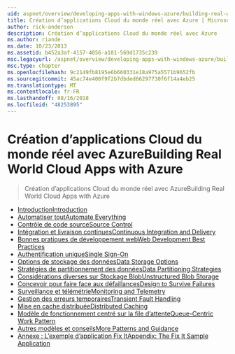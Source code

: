 ```yaml
---
uid: aspnet/overview/developing-apps-with-windows-azure/building-real-world-cloud-apps-with-windows-azure/index
title: Création d’applications Cloud du monde réel avec Azure | Microsoft Docs
author: rick-anderson
description: Création d’applications Cloud du monde réel avec Azure
ms.author: riande
ms.date: 10/23/2013
ms.assetid: b452a3af-4157-4056-a181-569d1735c239
msc.legacyurl: /aspnet/overview/developing-apps-with-windows-azure/building-real-world-cloud-apps-with-windows-azure
msc.type: chapter
ms.openlocfilehash: 9c2149fb8195e6b660331e18a975a5571b9652fb
ms.sourcegitcommit: 45ac74e400f9f2b7dbded66297730f6f14a4eb25
ms.translationtype: MT
ms.contentlocale: fr-FR
ms.lasthandoff: 08/16/2018
ms.locfileid: "48253895"
---
```

<a name="building-real-world-cloud-apps-with-azure"></a><span data-ttu-id="1e2a4-103">Création d’applications Cloud du monde réel avec Azure</span><span class="sxs-lookup"><span data-stu-id="1e2a4-103">Building Real World Cloud Apps with Azure</span></span>
====================
> <span data-ttu-id="1e2a4-104">Création d’applications Cloud du monde réel avec Azure</span><span class="sxs-lookup"><span data-stu-id="1e2a4-104">Building Real World Cloud Apps with Azure</span></span>


- [<span data-ttu-id="1e2a4-105">Introduction</span><span class="sxs-lookup"><span data-stu-id="1e2a4-105">Introduction</span></span>](introduction.md)
- [<span data-ttu-id="1e2a4-106">Automatiser tout</span><span class="sxs-lookup"><span data-stu-id="1e2a4-106">Automate Everything</span></span>](automate-everything.md)
- [<span data-ttu-id="1e2a4-107">Contrôle de code source</span><span class="sxs-lookup"><span data-stu-id="1e2a4-107">Source Control</span></span>](source-control.md)
- [<span data-ttu-id="1e2a4-108">Intégration et livraison continues</span><span class="sxs-lookup"><span data-stu-id="1e2a4-108">Continuous Integration and Delivery</span></span>](continuous-integration-and-continuous-delivery.md)
- [<span data-ttu-id="1e2a4-109">Bonnes pratiques de développement web</span><span class="sxs-lookup"><span data-stu-id="1e2a4-109">Web Development Best Practices</span></span>](web-development-best-practices.md)
- [<span data-ttu-id="1e2a4-110">Authentification unique</span><span class="sxs-lookup"><span data-stu-id="1e2a4-110">Single Sign-On</span></span>](single-sign-on.md)
- [<span data-ttu-id="1e2a4-111">Options de stockage des données</span><span class="sxs-lookup"><span data-stu-id="1e2a4-111">Data Storage Options</span></span>](data-storage-options.md)
- [<span data-ttu-id="1e2a4-112">Stratégies de partitionnement des données</span><span class="sxs-lookup"><span data-stu-id="1e2a4-112">Data Partitioning Strategies</span></span>](data-partitioning-strategies.md)
- [<span data-ttu-id="1e2a4-113">Considérations diverses sur Stockage Blob</span><span class="sxs-lookup"><span data-stu-id="1e2a4-113">Unstructured Blob Storage</span></span>](unstructured-blob-storage.md)
- [<span data-ttu-id="1e2a4-114">Concevoir pour faire face aux défaillances</span><span class="sxs-lookup"><span data-stu-id="1e2a4-114">Design to Survive Failures</span></span>](design-to-survive-failures.md)
- [<span data-ttu-id="1e2a4-115">Surveillance et télémétrie</span><span class="sxs-lookup"><span data-stu-id="1e2a4-115">Monitoring and Telemetry</span></span>](monitoring-and-telemetry.md)
- [<span data-ttu-id="1e2a4-116">Gestion des erreurs temporaires</span><span class="sxs-lookup"><span data-stu-id="1e2a4-116">Transient Fault Handling</span></span>](transient-fault-handling.md)
- [<span data-ttu-id="1e2a4-117">Mise en cache distribuée</span><span class="sxs-lookup"><span data-stu-id="1e2a4-117">Distributed Caching</span></span>](distributed-caching.md)
- [<span data-ttu-id="1e2a4-118">Modèle de fonctionnement centré sur la file d’attente</span><span class="sxs-lookup"><span data-stu-id="1e2a4-118">Queue-Centric Work Pattern</span></span>](queue-centric-work-pattern.md)
- [<span data-ttu-id="1e2a4-119">Autres modèles et conseils</span><span class="sxs-lookup"><span data-stu-id="1e2a4-119">More Patterns and Guidance</span></span>](more-patterns-and-guidance.md)
- [<span data-ttu-id="1e2a4-120">Annexe : L’exemple d’application Fix It</span><span class="sxs-lookup"><span data-stu-id="1e2a4-120">Appendix: The Fix It Sample Application</span></span>](the-fix-it-sample-application.md)
